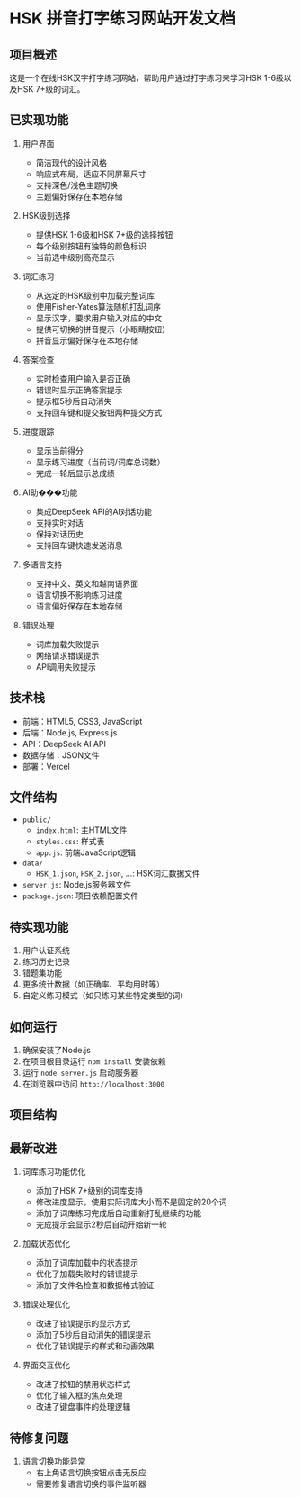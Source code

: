 # HSK 拼音打字练习网站开发文档

## 项目概述

这是一个在线HSK汉字打字练习网站，帮助用户通过打字练习来学习HSK 1-6级以及HSK 7+级的词汇。

## 已实现功能

1. 用户界面
   - 简洁现代的设计风格
   - 响应式布局，适应不同屏幕尺寸
   - 支持深色/浅色主题切换
   - 主题偏好保存在本地存储

2. HSK级别选择
   - 提供HSK 1-6级和HSK 7+级的选择按钮
   - 每个级别按钮有独特的颜色标识
   - 当前选中级别高亮显示

3. 词汇练习
   - 从选定的HSK级别中加载完整词库
   - 使用Fisher-Yates算法随机打乱词序
   - 显示汉字，要求用户输入对应的中文
   - 提供可切换的拼音提示（小眼睛按钮）
   - 拼音显示偏好保存在本地存储

4. 答案检查
   - 实时检查用户输入是否正确
   - 错误时显示正确答案提示
   - 提示框5秒后自动消失
   - 支持回车键和提交按钮两种提交方式

5. 进度跟踪
   - 显示当前得分
   - 显示练习进度（当前词/词库总词数）
   - 完成一轮后显示总成绩

6. AI助���功能
   - 集成DeepSeek API的AI对话功能
   - 支持实时对话
   - 保持对话历史
   - 支持回车键快速发送消息

7. 多语言支持
   - 支持中文、英文和越南语界面
   - 语言切换不影响练习进度
   - 语言偏好保存在本地存储

8. 错误处理
   - 词库加载失败提示
   - 网络请求错误提示
   - API调用失败提示

## 技术栈

- 前端：HTML5, CSS3, JavaScript
- 后端：Node.js, Express.js
- API：DeepSeek AI API
- 数据存储：JSON文件
- 部署：Vercel

## 文件结构

- `public/`
  - `index.html`: 主HTML文件
  - `styles.css`: 样式表
  - `app.js`: 前端JavaScript逻辑
- `data/`
  - `HSK_1.json`, `HSK_2.json`, ...: HSK词汇数据文件
- `server.js`: Node.js服务器文件
- `package.json`: 项目依赖配置文件

## 待实现功能

1. 用户认证系统
2. 练习历史记录
3. 错题集功能
4. 更多统计数据（如正确率、平均用时等）
5. 自定义练习模式（如只练习某些特定类型的词）

## 如何运行

1. 确保安装了Node.js
2. 在项目根目录运行 `npm install` 安装依赖
3. 运行 `node server.js` 启动服务器
4. 在浏览器中访问 `http://localhost:3000`

## 项目结构

## 最新改进

1. 词库练习功能优化
   - 添加了HSK 7+级别的词库支持
   - 修改进度显示，使用实际词库大小而不是固定的20个词
   - 添加了词库练习完成后自动重新打乱继续的功能
   - 完成提示会显示2秒后自动开始新一轮

2. 加载状态优化
   - 添加了词库加载中的状态提示
   - 优化了加载失败时的错误提示
   - 添加了文件名检查和数据格式验证

3. 错误处理优化
   - 改进了错误提示的显示方式
   - 添加了5秒后自动消失的错误提示
   - 优化了错误提示的样式和动画效果

4. 界面交互优化
   - 改进了按钮的禁用状态样式
   - 优化了输入框的焦点处理
   - 改进了键盘事件的处理逻辑

## 待修复问题

1. 语言切换功能异常
   - 右上角语言切换按钮点击无反应
   - 需要修复语言切换的事件监听器
